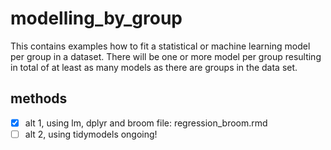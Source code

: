 # modelling_by_group  

This contains examples how to fit a statistical or machine learning model per group in a dataset. There will be one or more model per group resulting in total of at least as many models as there are groups in the data set.  

## methods
- [x] alt 1, using lm, dplyr and broom file: regression_broom.rmd  
- [ ] alt 2, using tidymodels ongoing!
